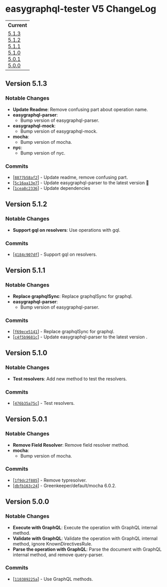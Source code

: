 # easygraphql-tester V5 ChangeLog

<table>
<tr>
<th>Current</th>
</tr>
<tr>
<td>
<a href="#5.1.3">5.1.3</a><br/>
<a href="#5.1.2">5.1.2</a><br/>
<a href="#5.1.1">5.1.1</a><br/>
<a href="#5.1.0">5.1.0</a><br/>
<a href="#5.0.1">5.0.1</a><br/>
<a href="#5.0.0">5.0.0</a><br/>
</td>
</tr>
</table>

<a id="5.1.3"></a>
## Version 5.1.3

### Notable Changes

* **Update Readme**: Remove confusing part about operation name.
* **easygraphql-parser**:
  - Bump version of easygraphql-parser.
* **easygraphql-mock**:
  - Bump version of easygraphql-mock.
* **mocha**:
  - Bump version of mocha.
* **nyc**:
  - Bump version of nyc.

### Commits

* [[`8877b58af2`](https://github.com/EasyGraphQL/easygraphql-tester/commit/8877b58af2)] - Update readme, remove confusing part.
* [[`5c16aa13e7`](https://github.com/EasyGraphQL/easygraphql-tester/commit/5c16aa13e7)] - Update easygraphql-parser to the latest version 🚀
* [[`1cea8c2336`](https://github.com/EasyGraphQL/easygraphql-tester/commit/1cea8c2336)] - Update dependencies 

<a id="5.1.2"></a>
## Version 5.1.2

### Notable Changes

* **Support gql on resolvers**: Use operations with gql.

### Commits

* [[`4184c907df`](https://github.com/EasyGraphQL/easygraphql-tester/commit/4184c907df)] - Support gql on resolvers.

<a id="5.1.1"></a>
## Version 5.1.1

### Notable Changes

* **Replace graphqlSync**: Replace graphqlSync for graphql.
* **easygraphql-parser**:
  - Bump version of easygraphql-parser.

### Commits

* [[`f69ece5141`](https://github.com/EasyGraphQL/easygraphql-tester/commit/f69ece5141)] - Replace graphqlSync for graphql.
* [[`c4f5b9681c`](https://github.com/EasyGraphQL/easygraphql-tester/commit/c4f5b9681c)] - Update easygraphql-parser to the latest version .


<a id="5.1.0"></a>
## Version 5.1.0

### Notable Changes

* **Test resolvers**: Add new method to test the resolvers.


### Commits

* [[`476b35a75c`](https://github.com/EasyGraphQL/easygraphql-tester/commit/476b35a75c)] - Test resolvers.

<a id="5.0.1"></a>
## Version 5.0.1

### Notable Changes

* **Remove Field Resolver**: Remove field resolver method.
* **mocha**:
  - Bump version of mocha.


### Commits

* [[`1f9dc2f885`](https://github.com/EasyGraphQL/easygraphql-tester/commit/1f9dc2f885)] - Remove typresolver.
* [[`dbfb163c24`](https://github.com/EasyGraphQL/easygraphql-tester/commit/dbfb163c24)] - Greenkeeper/default/mocha 6.0.2.


<a id="5.0.0"></a>
## Version 5.0.0

### Notable Changes

* **Execute with GraphQL**: Execute the operation with GraphQL internal method.
* **Validate with GraphQL**: Validate the operation with GraphQL internal method, ignore KnownDirectivesRule.
* **Parse the operation with GraphQL**: Parse the document with GraphQL internal method, and remove query-parser.

### Commits

* [[`110389225a`](https://github.com/EasyGraphQL/easygraphql-tester/commit/110389225a)] - Use GraphQL methods.
